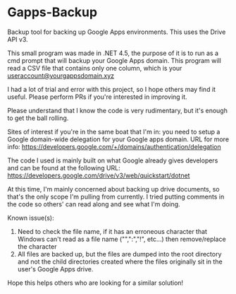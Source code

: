 # Gapps-Backup
Backup tool for backing up Google Apps environments. This uses the Drive API v3.


This small program was made in .NET 4.5, the purpose of it is to run as a cmd prompt that will backup your Google Apps domain. This program will read a CSV file that contains only one column, which is your useraccount@yourgappsdomain.xyz

I had a lot of trial and error with this project, so I hope others may find it useful. Please perform PRs if you're interested in improving it.

Please understand that I know the code is very rudimentary, but it's enough to get the ball rolling.

Sites of interest if you're in the same boat that I'm in: you need to setup a Google domain-wide delegation for your Google apps domain. URL for more info: https://developers.google.com/+/domains/authentication/delegation

The code I used is mainly built on what Google already gives developers and can be found at the following URL: https://developers.google.com/drive/v3/web/quickstart/dotnet

At this time, I'm mainly concerned about backing up drive documents, so that's the only scope I'm pulling from currently. I tried putting comments in the code so others' can read along and see what I'm doing. 

Known issue(s):

1. Need to check the file name, if it has an erroneous character that Windows can't read as a file name ("\",":","!", etc...) then remove/replace the character
2. All files are backed up, but the files are dumped into the root directory and not the child directories created where the files originally sit in the user's Google Apps drive.

Hope this helps others who are looking for a similar solution!
